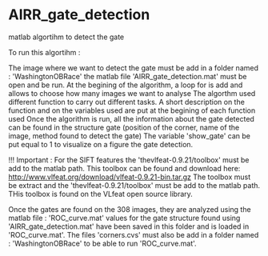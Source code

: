 # AIRR_gate_detection
matlab algortihm to detect the gate

To run this algortihm : 

The image where we want to detect the gate must be add in a folder named : 'WashingtonOBRace'
the matlab file 'AIRR_gate_detection.mat' must be open and be run. 
At the begining of the algorithm, a loop for is add and allows to choose how many images we want to analyse
The algorthm used different function to carry out different tasks. A short description on the function and on the variables used are put at the begining of each function used 
Once the algorithm is run, all the information about the gate detected can be found in the structure gate (position of the corner, name of the image, method found to detect the gate)
The variable 'show_gate' can be put equal to 1 to visualize on a figure the gate detection. 

!!!  Important : For the SIFT features the 'thevlfeat-0.9.21/toolbox' must be add to the matlab path. 
This toolbox can be found and download here: http://www.vlfeat.org/download/vlfeat-0.9.21-bin.tar.gz 
The toolbox must be extract and the 'thevlfeat-0.9.21/toolbox' must be add to the matlab path.
THis toolbox is found on the VLfeat open source library.


Once the gates are found on the 308 images, they are analyzed using the matlab file : 'ROC_curve.mat'
values for the gate structure found using 'AIRR_gate_detection.mat' have been saved in this folder and is loaded in 'ROC_curve.mat'. 
The files 'corners.cvs' must also be add in a folder named : 'WashingtonOBRace' to be able to run 'ROC_curve.mat'.

